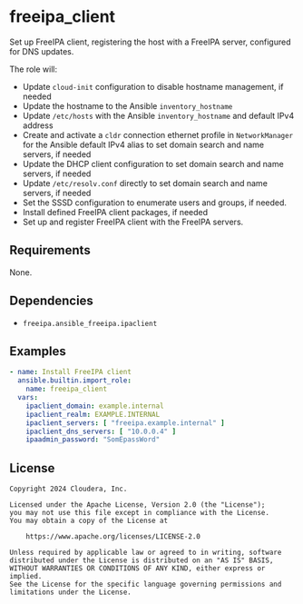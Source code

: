# freeipa_client

Set up FreeIPA client, registering the host with a FreeIPA server, configured for DNS updates.

The role will:
- Update `cloud-init` configuration to disable hostname management, if needed
- Update the hostname to the Ansible `inventory_hostname`
- Update `/etc/hosts` with the Ansible `inventory_hostname` and default IPv4 address
- Create and activate a `cldr` connection ethernet profile in `NetworkManager` for the Ansible default IPv4 alias to set domain search and name servers, if needed
- Update the DHCP client configuration to set domain search and name servers, if needed
- Update `/etc/resolv.conf` directly to set domain search and name servers, if needed
- Set the SSSD configuration to enumerate users and groups, if needed.
- Install defined FreeIPA client packages, if needed
- Set up and register FreeIPA client with the FreeIPA servers.

## Requirements

None.

## Dependencies

- `freeipa.ansible_freeipa.ipaclient`

## Examples

```yaml
- name: Install FreeIPA client
  ansible.builtin.import_role:
    name: freeipa_client
  vars:
    ipaclient_domain: example.internal
    ipaclient_realm: EXAMPLE.INTERNAL
    ipaclient_servers: [ "freeipa.example.internal" ]
    ipaclient_dns_servers: [ "10.0.0.4" ]
    ipaadmin_password: "SomEpassWord"
```

## License

```
Copyright 2024 Cloudera, Inc.

Licensed under the Apache License, Version 2.0 (the "License");
you may not use this file except in compliance with the License.
You may obtain a copy of the License at

    https://www.apache.org/licenses/LICENSE-2.0

Unless required by applicable law or agreed to in writing, software
distributed under the License is distributed on an "AS IS" BASIS,
WITHOUT WARRANTIES OR CONDITIONS OF ANY KIND, either express or implied.
See the License for the specific language governing permissions and
limitations under the License.
```
